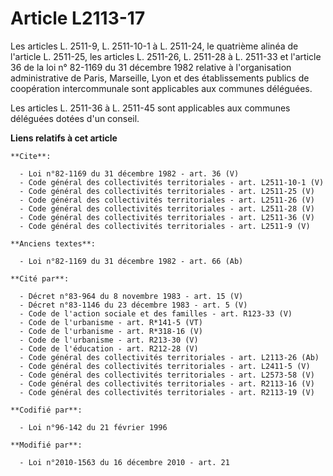 # Article L2113-17

Les articles L. 2511-9, L. 2511-10-1 à L. 2511-24, le quatrième alinéa de l'article L. 2511-25, les articles L. 2511-26, L.
2511-28 à L. 2511-33 et l'article 36 de la loi n° 82-1169 du 31 décembre 1982 relative à l'organisation administrative de
Paris, Marseille, Lyon et des établissements publics de coopération intercommunale sont applicables aux communes déléguées. 

Les articles L. 2511-36 à L. 2511-45 sont applicables aux communes déléguées dotées d'un conseil.

**Liens relatifs à cet article**

	**Cite**:

	  - Loi n°82-1169 du 31 décembre 1982 - art. 36 (V)
	  - Code général des collectivités territoriales - art. L2511-10-1 (V)
	  - Code général des collectivités territoriales - art. L2511-25 (V)
	  - Code général des collectivités territoriales - art. L2511-26 (V)
	  - Code général des collectivités territoriales - art. L2511-28 (V)
	  - Code général des collectivités territoriales - art. L2511-36 (V)
	  - Code général des collectivités territoriales - art. L2511-9 (V)

	**Anciens textes**:

	  - Loi n°82-1169 du 31 décembre 1982 - art. 66 (Ab)

	**Cité par**:

	  - Décret n°83-964 du 8 novembre 1983 - art. 15 (V)
	  - Décret n°83-1146 du 23 décembre 1983 - art. 5 (V)
	  - Code de l'action sociale et des familles - art. R123-33 (V)
	  - Code de l'urbanisme - art. R*141-5 (VT)
	  - Code de l'urbanisme - art. R*318-16 (V)
	  - Code de l'urbanisme - art. R213-30 (V)
	  - Code de l'éducation - art. R212-28 (V)
	  - Code général des collectivités territoriales - art. L2113-26 (Ab)
	  - Code général des collectivités territoriales - art. L2411-5 (V)
	  - Code général des collectivités territoriales - art. L2573-58 (V)
	  - Code général des collectivités territoriales - art. R2113-16 (V)
	  - Code général des collectivités territoriales - art. R2113-19 (V)

	**Codifié par**:

	  - Loi n°96-142 du 21 février 1996

	**Modifié par**:

	  - Loi n°2010-1563 du 16 décembre 2010 - art. 21
